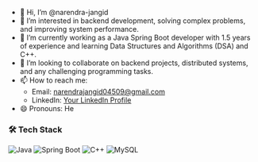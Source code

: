 - 👋 Hi, I’m @narendra-jangid
- 👀 I’m interested in backend development, solving complex problems, and improving system performance.
- 🌱 I’m currently working as a Java Spring Boot developer with 1.5 years of experience and learning Data Structures and Algorithms (DSA) and C++.
- 💞️ I’m looking to collaborate on backend projects, distributed systems, and any challenging programming tasks.
- 📫 How to reach me: 
  - Email: narendrajangid04509@gmail.com
  - LinkedIn: [Your LinkedIn Profile](https://www.linkedin.com/in/your-profile)
- 😄 Pronouns: He
<!--- - ⚡ Fun fact: I enjoy optimizing code and love participating in coding challenges and hackathons! --->

<!---
narendra-jangid/narendra-jangid is a ✨ special ✨ repository because its `README.md` (this file) appears on your GitHub profile.
You can click the Preview link to take a look at your changes.
--->
### 🛠 Tech Stack
![Java](https://img.shields.io/badge/Java-%23ED8B00.svg?style=flat-square&logo=java&logoColor=white)
![Spring Boot](https://img.shields.io/badge/Spring%20Boot-%236DB33F.svg?style=flat-square&logo=spring-boot&logoColor=white)
![C++](https://img.shields.io/badge/C++-%2300599C.svg?style=flat-square&logo=c%2B%2B&logoColor=white)
![MySQL](https://img.shields.io/badge/MySQL-%2300f.svg?style=flat-square&logo=mysql&logoColor=white)
